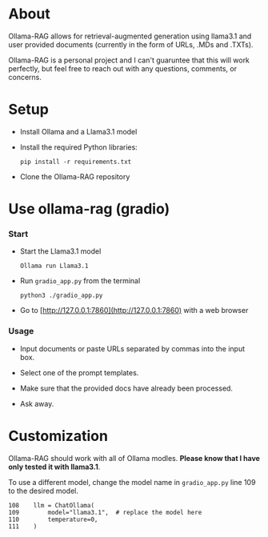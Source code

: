 # About
Ollama-RAG allows for retrieval-augmented generation using llama3.1 and user provided documents (currently in the form of URLs, .MDs and .TXTs).

Ollama-RAG is a personal project and I can't guaruntee that this will work perfectly, but feel free to reach out with any questions, comments, or concerns.

# Setup
- Install Ollama and a Llama3.1 model
- Install the required Python libraries:

  ```
  pip install -r requirements.txt
  ```
- Clone the Ollama-RAG repository

# Use ollama-rag (gradio)
### Start
- Start the Llama3.1 model
  
  ```
  Ollama run Llama3.1
  ```
- Run `gradio_app.py` from the terminal
  
  ```
  python3 ./gradio_app.py
  ```
- Go to [http://127.0.0.1:7860](http://127.0.0.1:7860) with a web browser

### Usage
- Input documents or paste URLs separated by commas into the input box.

- Select one of the prompt templates.

- Make sure that the provided docs have already been processed.

- Ask away.

# Customization
Ollama-RAG should work with all of Ollama modles. **Please know that I have only tested it with llama3.1**.

To use a different model, change the model name in `gradio_app.py` line 109 to the desired model.

```
108    llm = ChatOllama(
109        model="llama3.1",  # replace the model here
110        temperature=0,
111    )
```
